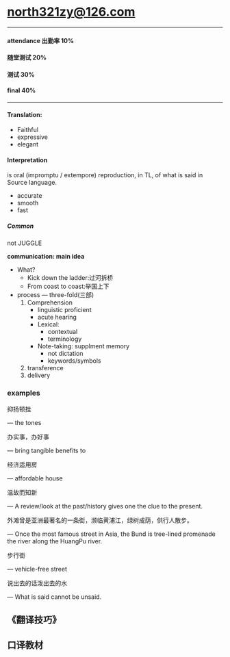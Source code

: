 # north321zy@126.com

---

#### attendance 出勤率 10%

#### 随堂测试 20%

#### 测试 30%

#### final 40%

---



#### Translation:

* Faithful
* expressive
* elegant



#### Interpretation

is oral (impromptu / extempore) reproduction, in TL, of what is said in Source language.

* accurate
* smooth
* fast



##### Common

not JUGGLE

**communication: main idea**





* What?
  * Kick down the ladder:过河拆桥
  * From coast to coast:举国上下
* process — three-fold(三部)
  1. Comprehension
     * linguistic proficient
     * acute hearing
     * Lexical: 
       * contextual
       * terminology
     * Note-taking: supplment memory
       * not dictation
       * keywords/symbols
  2. transference
  3. delivery



### examples

抑扬顿挫

— the tones



办实事，办好事

— bring tangible benefits to



经济适用房

— affordable house



温故而知新

— A review/look at the past/history gives one the clue to the present.



外滩曾是亚洲最著名的一条街，濒临黄浦江，绿树成荫，供行人散步。

— Once the most famous street in Asia, the Bund is tree-lined promenade the river along the HuangPu river.



步行街

— vehicle-free street



说出去的话泼出去的水

— What is said cannot be unsaid.



## 《翻译技巧》

## 口译教材









